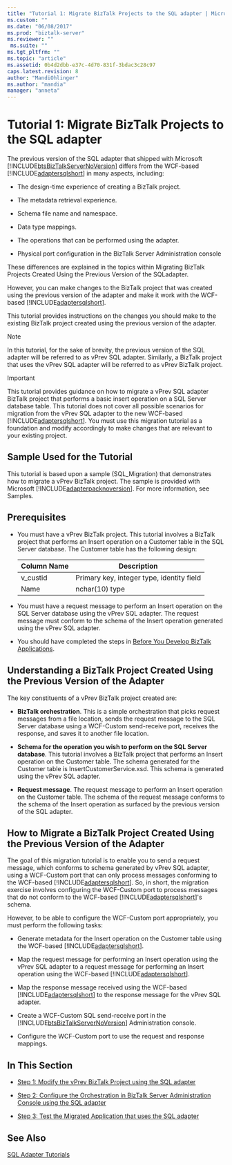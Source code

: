 ```yaml
---
title: "Tutorial 1: Migrate BizTalk Projects to the SQL adapter | Microsoft Docs"
ms.custom: ""
ms.date: "06/08/2017"
ms.prod: "biztalk-server"
ms.reviewer: ""
 ms.suite: ""
ms.tgt_pltfrm: ""
ms.topic: "article"
ms.assetid: 0b4d2dbb-e37c-4d70-831f-3bdac3c28c97
caps.latest.revision: 8
author: "MandiOhlinger"
ms.author: "mandia"
manager: "anneta"
---
```

# Tutorial 1: Migrate BizTalk Projects to the SQL adapter
The previous version of the SQL adapter that shipped with Microsoft [!INCLUDE[btsBizTalkServerNoVersion](../../includes/btsbiztalkservernoversion-md.md)] differs from the WCF-based [!INCLUDE[adaptersqlshort](../../includes/adaptersqlshort-md.md)] in many aspects, including:  
  
-   The design-time experience of creating a BizTalk project.  
  
-   The metadata retrieval experience.  
  
-   Schema file name and namespace.  
  
-   Data type mappings.  
  
-   The operations that can be performed using the adapter.  
  
-   Physical port configuration in the BizTalk Server Administration console  
  
 These differences are explained in the topics within Migrating BizTalk Projects Created Using the Previous Version of the SQLadapter.  
  
 However, you can make changes to the BizTalk project that was created using the previous version of the adapter and make it work with the WCF-based [!INCLUDE[adaptersqlshort](../../includes/adaptersqlshort-md.md)].  
  
 This tutorial provides instructions on the changes you should make to the existing BizTalk project created using the previous version of the adapter.  
  
> [!NOTE]
>  In this tutorial, for the sake of brevity, the previous version of the SQL adapter will be referred to as vPrev SQL adapter. Similarly, a BizTalk project that uses the vPrev SQL adapter will be referred to as vPrev BizTalk project.  
  
> [!IMPORTANT]
>  This tutorial provides guidance on how to migrate a vPrev SQL adapter BizTalk project that performs a basic insert operation on a SQL Server database table. This tutorial does not cover all possible scenarios for migration from the vPrev SQL adapter to the new WCF-based [!INCLUDE[adaptersqlshort](../../includes/adaptersqlshort-md.md)]. You must use this migration tutorial as a foundation and modify accordingly to make changes that are relevant to your existing project.  
  
## Sample Used for the Tutorial  
 This tutorial is based upon a sample (SQL_Migration) that demonstrates how to migrate a vPrev BizTalk project. The sample is provided with Microsoft [!INCLUDE[adapterpacknoversion](../../includes/adapterpacknoversion-md.md)]. For more information, see Samples.  
  
## Prerequisites  
  
-   You must have a vPrev BizTalk project. This tutorial involves a BizTalk project that performs an Insert operation on a Customer table in the SQL Server database. The Customer table has the following design:  
  
    |Column Name|Description|  
    |-----------------|-----------------|  
    |v_custid|Primary key, integer type, identity field|  
    |Name|nchar(10) type|  
  
-   You must have a request message to perform an Insert operation on the SQL Server database using the vPrev SQL adapter. The request message must conform to the schema of the Insert operation generated using the vPrev SQL adapter.  
  
-   You should have completed the steps in [Before You Develop BizTalk Applications](http://msdn.microsoft.com/library/3539741d-5266-43d4-9b7b-73e82f0ed4f6).  
  
## Understanding a BizTalk Project Created Using the Previous Version of the Adapter  
 The key constituents of a vPrev BizTalk project created are:  
  
-   **BizTalk orchestration**. This is a simple orchestration that picks request messages from a file location, sends the request message to the SQL Server database using a WCF-Custom send-receive port, receives the response, and saves it to another file location.  
  
-   **Schema for the operation you wish to perform on the SQL Server database**. This tutorial involves a BizTalk project that performs an Insert operation on the Customer table. The schema generated for the Customer table is InsertCustomerService.xsd. This schema is generated using the vPrev SQL adapter.  
  
-   **Request message**. The request message to perform an Insert operation on the Customer table. The schema of the request message conforms to the schema of the Insert operation as surfaced by the previous version of the SQL adapter.  
  
## How to Migrate a BizTalk Project Created Using the Previous Version of the Adapter  
 The goal of this migration tutorial is to enable you to send a request message, which conforms to schema generated by vPrev SQL adapter, using a WCF-Custom port that can only process messages conforming to the WCF-based [!INCLUDE[adaptersqlshort](../../includes/adaptersqlshort-md.md)]. So, in short, the migration exercise involves configuring the WCF-Custom port to process messages that do not conform to the WCF-based [!INCLUDE[adaptersqlshort](../../includes/adaptersqlshort-md.md)]'s schema.  
  
 However, to be able to configure the WCF-Custom port appropriately, you must perform the following tasks:  
  
-   Generate metadata for the Insert operation on the Customer table using the WCF-based [!INCLUDE[adaptersqlshort](../../includes/adaptersqlshort-md.md)].  
  
-   Map the request message for performing an Insert operation using the vPrev SQL adapter to a request message for performing an Insert operation using the WCF-based [!INCLUDE[adaptersqlshort](../../includes/adaptersqlshort-md.md)].  
  
-   Map the response message received using the WCF-based [!INCLUDE[adaptersqlshort](../../includes/adaptersqlshort-md.md)] to the response message for the vPrev SQL adapter.  
  
-   Create a WCF-Custom SQL send-receive port in the [!INCLUDE[btsBizTalkServerNoVersion](../../includes/btsbiztalkservernoversion-md.md)] Administration console.  
  
-   Configure the WCF-Custom port to use the request and response mappings.  
  
## In This Section  
  
-   [Step 1: Modify the vPrev BizTalk Project using the SQL adapter](../../adapters-and-accelerators/adapter-sql/step-1-modify-the-vprev-biztalk-project-using-the-sql-adapter.md)  
  
-   [Step 2: Configure the Orchestration in BizTalk Server Administration Console using the SQL adapter](../../adapters-and-accelerators/adapter-sql/step-2-configure-the-orchestration-to-use-the-sql-adapter-in-biztalk-server.md)  
  
-   [Step 3: Test the Migrated Application that uses the SQL adapter](../../adapters-and-accelerators/adapter-sql/step-3-test-the-migrated-application-that-uses-the-sql-adapter.md)  
  
## See Also  
 [SQL Adapter Tutorials](../../adapters-and-accelerators/adapter-sql/sql-adapter-tutorials.md)